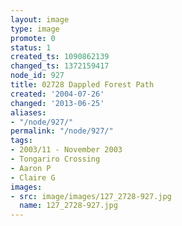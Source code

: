 ```yaml
---
layout: image
type: image
promote: 0
status: 1
created_ts: 1090862139
changed_ts: 1372159417
node_id: 927
title: 02728 Dappled Forest Path
created: '2004-07-26'
changed: '2013-06-25'
aliases:
- "/node/927/"
permalink: "/node/927/"
tags:
- 2003/11 - November 2003
- Tongariro Crossing
- Aaron P
- Claire G
images:
- src: image/images/127_2728-927.jpg
  name: 127_2728-927.jpg
---
```


